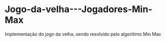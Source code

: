 # Jogo-da-velha---Jogadores-Min-Max
Implementação do jogo da velha, sendo resolvido pelo algorítimo Min Max
